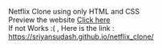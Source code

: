 Netflix Clone using only HTML and CSS </br>
Preview the website [Click here](https://sriyansudash.github.io/netflix_clone/)</br>
If not Works :( , Here is the link : https://sriyansudash.github.io/netflix_clone/
